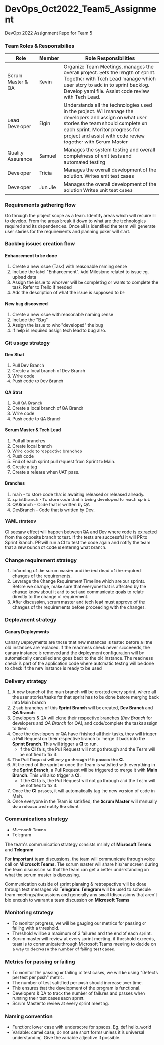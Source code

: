 # DevOps_Oct2022_Team5_Assignment
DevOps 2022 Assignment Repo for Team 5

### Team Roles & Responsibilies
|Role|Member|Role Responsibilities|
--- | --- | ---|
|Scrum Master & QA|Kevin|Organize Team Meetings, manages the overall project. Sets the length of sprint. Together with Tech Lead manage which user story to add in to sprint backlog. Develop yaml file. Assist code review with Tech Lead.|
|Lead Developer|Elgin|Understands all the technologies used in the project. Will manage the developers and assign on what user stories the team should complete on each sprint. Monitor progress for project and assist with code review together with Scrum Master|
|Quality Assurance|Samuel|Manages the system testing and overall completness of unit tests and automated testing|
|Developer|Tricia|Manages the overall development of the solution. Writes unit test cases|
|Developer|Jun Jie|Manages the overall development of the solution Writes unit test cases|

### Requirements gathering flow
Go through the project scope as a team. Identify areas which will require IT to develop. From the areas break it down to what are the technologies required and its dependencies. Once all is identified the team will generate user stories for the requirements and planning poker will start.
### Backlog issues creation flow
#### Enhancement to be done
1. Create a new issue (Task) with reasonable naming sense
2. Include the label "Enhancement". Add Milestone related to issue eg. upload data
3. Assign the issue to whoever will be completing or wants to complete the task. Refer to Trello if needed
4. Add the description of what the issue is supposed to be
#### New bug discovered
1. Create a new issue with reasonable naming sense
2. Include the "Bug"
3. Assign the issue to who "developed" the bug
4. If help is required assign tech lead to bug also.
### Git usage strategy
#### Dev Strat
1. Pull Dev Branch
2. Create a local branch of Dev Branch
3. Write code 
4. Push code to Dev Branch
#### QA Strat
1. Pull QA Branch
2. Create a local branch of QA Branch
3. Write code 
4. Push code to QA Branch
#### Scrum Master & Tech Lead
1. Pull all branches
2. Create local branch
3. Write code to respective branches
4. Push code
5. End of each sprint pull request from Sprint to Main. 
6. Create a tag
7. Create a release when UAT pass.
#### Branches
1. main - to store code that is awaiting released or released already.
2. sprintBranch - To store code that is being developed for each sprint.
3. QABranch - Code that is written by QA
4. DevBranch - Code that is written by Dev.
#### YAML strategy
CI seesaw effect will happen between QA and Dev where code is extracted from the opposite branch to test. If the tests are successful it will PR to Sprint Branch.
PR will run a CI to test the code again and notify the team that a new bunch of code is entering what branch.

### Change requirement strategy
1. Informing of the scrum master and the tech lead of the required changes of the requirements.
3. Leverage the Change Requirement Timeline which are our sprints. Before we change, make sure that everyone that is affected by the change know about it and to set and communicate goals to relate directly to the change of requirement.
4. After discussion, scrum master and tech lead must approve of the changes of the requirements before proceeding with the changes.

### Deployment strategy
#### Canary Deployments
Canary Deployments are those that new instances is tested before all the old instances are replaced. If the readiness check never succeeeds, the canary instance is removed and the deployment configuration will be automatically cancelled and goes back to the old instance. The readiness check is part of the application code where automatic testing will be done to check if the new instance is ready to be used.
### Delivery strategy
1. A new branch of the main branch will be created every sprint, where all the user stories/tasks for that sprint has to be done before merging back into Main branch
2. 2 sub branches of this **Sprint Branch** will be created, **Dev Branch** and **QA Branch**
3. Developers & QA will clone their respective branches (*Dev Branch* for developers and *QA Branch* for QA), and code/complete the tasks assign to them
4. Once the developers or QA have finished all their tasks, they will trigger a Pull Request on their respective branch to merge it back into the **Sprint Branch**. This will trigger a **CI** to run.
   - If the **CI** fails, the Pull Request will not go through and the Team will be notified to fix it.
6. The Pull Request will *only* go through if it passes the **CI**.
7. At the end of the sprint or once the Team is satisfied with everything in the **Sprint Branch**, a Pull Request will be triggered to merge it with **Main Branch**. This will also trigger a **CI**.
   - If the **CI** fails, the Pull Request will not go through and the Team will be notified to fix it.
8. Once the **CI** passes, it will automatically tag the new version of code in Main.
9. Once everyone in the Team is satisfied, the **Scrum Master** will manually do a release and notify the client
### Communications strategy
- Microsoft Teams
- Telegram

The team's communication strategy consists mainly of **Microsoft Teams** and **Telegram**

For **important** team discussions, the team will communicate through voice call on **Microsoft Teams**. The scrum master will share his/her screen during the team discussion so that the team can get a better understanding on what the scrum master is discussing.

Communication outside of sprint planning & retrospective will be done through text messages via **Telegram**. **Telegram** will be used to schedule team meetings/discussions and generally any small tdiscussions that aren't big enough to warrant a team discussion on **Microsoft Teams**
### Monitoring strategy
- To monitor progress, we will be gauging our metrics for passing or failing with a threshold.
- Threshold will be a maximum of 3 failures and the end of each sprint.
- Scrum master will review at every sprint meeting, if threshold exceeds, team is to communicate through Microsoft Teams meeting to decide on a way to decrease the number of failing test cases.

### Metrics for passing or failing
- To monitor the passing or failing of test cases, we will be using "Defects per test per push" metric.
- The number of test satisfied per push should increase over time.
- This ensures that the development of the program is functional.
- Developers & QA to track the number of failures and passes when running their test cases each sprint.
- Scrum Master to review at every sprint meeting.

### Naming convention
- Function: lower case with underscore for spaces. Eg. def hello_world
- Variable: camel case, do not use short forms unless it is universal understanding. Give the variable adjective if possible.
